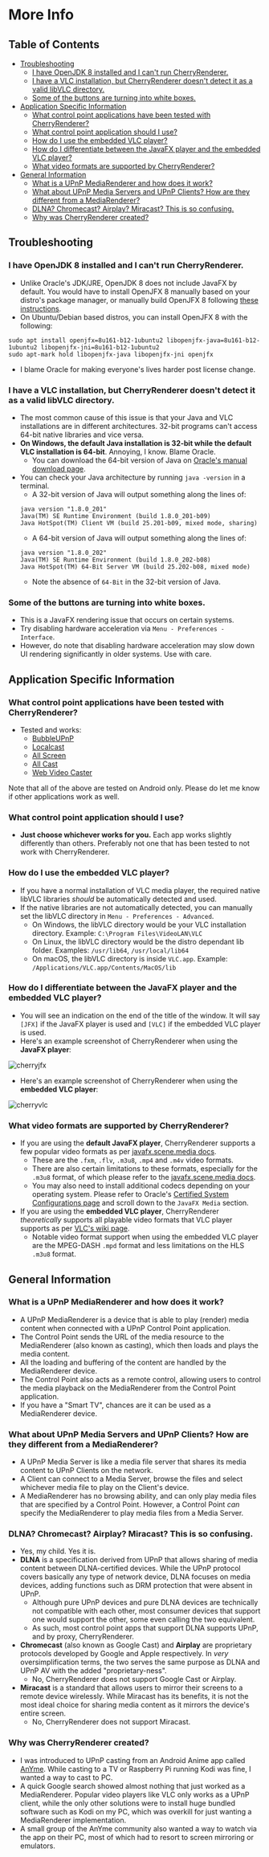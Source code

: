 # More Info

## Table of Contents
 - [Troubleshooting](#troubleshooting)
   - [I have OpenJDK 8 installed and I can't run CherryRenderer.](#i-have-openjdk-8-installed-and-i-cant-run-cherryrenderer)
   - [I have a VLC installation, but CherryRenderer doesn't detect it as a valid libVLC directory.](#i-have-a-vlc-installation-but-cherryrenderer-doesnt-detect-it-as-a-valid-libvlc-directory)
   - [Some of the buttons are turning into white boxes.](#some-of-the-buttons-are-turning-into-white-boxes)
 - [Application Specific Information](#application-specific-information)
   - [What control point applications have been tested with CherryRenderer?](#what-control-point-applications-have-been-tested-with-cherryrenderer)
   - [What control point application should I use?](#what-control-point-application-should-i-use)
   - [How do I use the embedded VLC player?](#how-do-i-use-the-embedded-vlc-player)
   - [How do I differentiate between the JavaFX player and the embedded VLC player?](#how-do-i-differentiate-between-the-javafx-player-and-the-embedded-vlc-player)
   - [What video formats are supported by CherryRenderer?](#what-video-formats-are-supported-by-cherryrenderer)
 - [General Information](#general-information)
   - [What is a UPnP MediaRenderer and how does it work?](#what-is-a-upnp-mediarenderer-and-how-does-it-work)
   - [What about UPnP Media Servers and UPnP Clients? How are they different from a MediaRenderer?](#what-about-upnp-media-servers-and-upnp-clients-how-are-they-different-from-a-mediarenderer)
   - [DLNA? Chromecast? Airplay? Miracast? This is so confusing.](#dlna-chromecast-airplay-miracast-this-is-so-confusing)
   - [Why was CherryRenderer created?](#why-was-cherryrenderer-created)
   
## Troubleshooting
### I have OpenJDK 8 installed and I can't run CherryRenderer.
 - Unlike Oracle's JDK/JRE, OpenJDK 8 does not include JavaFX by default. You would have to install OpenJFX 8 manually based on your distro's package manager, or manually build OpenJFX 8 following [these instructions](https://wiki.openjdk.java.net/display/OpenJFX/Building+OpenJFX+8u).
 - On Ubuntu/Debian based distros, you can install OpenJFX 8 with the following:
 ```
 sudo apt install openjfx=8u161-b12-1ubuntu2 libopenjfx-java=8u161-b12-1ubuntu2 libopenjfx-jni=8u161-b12-1ubuntu2
 sudo apt-mark hold libopenjfx-java libopenjfx-jni openjfx
 ``` 
 - I blame Oracle for making everyone's lives harder post license change.

### I have a VLC installation, but CherryRenderer doesn't detect it as a valid libVLC directory.
 - The most common cause of this issue is that your Java and VLC installations are in different architectures. 32-bit programs can't access 64-bit native libraries and vice versa.
 - **On Windows, the default Java installation is 32-bit while the default VLC installation is 64-bit**. Annoying, I know. Blame Oracle.
     - You can download the 64-bit version of Java on [Oracle's manual download page](https://www.java.com/en/download/manual.jsp).
 - You can check your Java architecture by running `java -version` in a terminal.
   - A 32-bit version of Java will output something along the lines of:
   ```
   java version "1.8.0_201"
   Java(TM) SE Runtime Environment (build 1.8.0_201-b09)
   Java HotSpot(TM) Client VM (build 25.201-b09, mixed mode, sharing)
   ```
   - A 64-bit version of Java will output something along the lines of:
   ```
   java version "1.8.0_202"
   Java(TM) SE Runtime Environment (build 1.8.0_202-b08)
   Java HotSpot(TM) 64-Bit Server VM (build 25.202-b08, mixed mode)
   ```
   - Note the absence of `64-Bit` in the 32-bit version of Java.

### Some of the buttons are turning into white boxes.
 - This is a JavaFX rendering issue that occurs on certain systems.
 - Try disabling hardware acceleration via `Menu - Preferences - Interface`.
 - However, do note that disabling hardware acceleration may slow down UI rendering significantly in older systems. Use with care.


## Application Specific Information
### What control point applications have been tested with CherryRenderer?
 - Tested and works:
   - [BubbleUPnP](https://play.google.com/store/apps/details?id=com.bubblesoft.android.bubbleupnp&hl=en)
   - [Localcast](https://www.localcast.app/)
   - [All Screen](https://play.google.com/store/apps/details?id=com.toxic.apps.chrome&hl=en)
   - [All Cast](https://www.allcast.io/)
   - [Web Video Caster](http://www.webvideocaster.com)

Note that all of the above are tested on Android only. Please do let me know if other applications work as well.

### What control point application should I use?
 - **Just choose whichever works for you.** Each app works slightly differently than others. Preferably not one that has been tested to not work with CherryRenderer.

### How do I use the embedded VLC player?
 - If you have a normal installation of VLC media player, the required native libVLC libraries *should* be automatically detected and used.
 - If the native libraries are not automatically detected, you can manually set the libVLC directory in `Menu - Preferences - Advanced`.
   - On Windows, the libVLC directory would be your VLC installation directory. Example: `C:\Program Files\VideoLAN\VLC`
   - On Linux, the libVLC directory would be the distro dependant lib folder. Examples: `/usr/lib64`, `/usr/local/lib64`
   - On macOS, the libVLC directory is inside `VLC.app`. Example: `/Applications/VLC.app/Contents/MacOS/lib`

### How do I differentiate between the JavaFX player and the embedded VLC player?
 - You will see an indication on the end of the title of the window. It will say `[JFX]` if the JavaFX player is used and `[VLC]` if the embedded VLC player is used.
 - Here's an example screenshot of CherryRenderer when using the **JavaFX player**:
 
 ![cherryjfx](https://media.discordapp.net/attachments/480408561290182667/582566105323667457/cherryjfx.png "Using default JavaFX player")
 
 - Here's an example screenshot of CherryRenderer when using the **embedded VLC player**:
 
 ![cherryvlc](https://media.discordapp.net/attachments/480408561290182667/582566107240595460/cherryvlc.png "Using embedded VLC player")

### What video formats are supported by CherryRenderer?
 - If you are using the **default JavaFX player**, CherryRenderer supports a few popular video formats as per [javafx.scene.media docs](https://docs.oracle.com/javase/8/javafx/api/javafx/scene/media/package-summary.html).
   - These are the `.fxm`, `.flv`, `.m3u8`, `.mp4` and `.m4v` video formats.
   - There are also certain limitations to these formats, especially for the `.m3u8` format, of which please refer to the [javafx.scene.media docs](https://docs.oracle.com/javase/8/javafx/api/javafx/scene/media/package-summary.html).
   - You may also need to install additional codecs depending on your operating system. Please refer to Oracle's [Certified System Configurations page](https://www.oracle.com/technetwork/java/javase/certconfig-2095354.html) and scroll down to the `JavaFX Media` section.
 - If you are using the **embedded VLC player**, CherryRenderer *theoretically* supports all playable video formats that VLC player supports as per [VLC's wiki page](https://wiki.videolan.org/VLC_Features_Formats/).
   - Notable video format support when using the embedded VLC player are the MPEG-DASH `.mpd` format and less limitations on the HLS `.m3u8` format.


## General Information
### What is a UPnP MediaRenderer and how does it work?
 - A UPnP MediaRenderer is a device that is able to play (render) media content when connected with a UPnP Control Point application.
 - The Control Point sends the URL of the media resource to the MediaRenderer (also known as casting), which then loads and plays the media content.
 - All the loading and buffering of the content are handled by the MediaRenderer device.
 - The Control Point also acts as a remote control, allowing users to control the media playback on the MediaRenderer from the Control Point application.
 - If you have a "Smart TV", chances are it can be used as a MediaRenderer device.

### What about UPnP Media Servers and UPnP Clients? How are they different from a MediaRenderer?
 - A UPnP Media Server is like a media file server that shares its media content to UPnP Clients on the network.
 - A Client can connect to a Media Server, browse the files and select whichever media file to play on the Client's device.
 - A MediaRenderer has no browsing ability, and can only play media files that are specified by a Control Point. However, a Control Point *can* specify the MediaRenderer to play media files from a Media Server.

### DLNA? Chromecast? Airplay? Miracast? This is so confusing.
 - Yes, my child. Yes it is.
 - **DLNA** is a specification derived from UPnP that allows sharing of media content between DLNA-certified devices. While the UPnP protocol covers basically any type of network device, DLNA focuses on media devices, adding functions such as DRM protection that were absent in UPnP.
   - Although pure UPnP devices and pure DLNA devices are technically not compatible with each other, most consumer devices that support one would support the other, some even calling the two equivalent.
   - As such, most control point apps that support DLNA supports UPnP, and by proxy, CherryRenderer.
 - **Chromecast** (also known as Google Cast) and **Airplay** are proprietary protocols developed by Google and Apple respectively. In *very* oversimplification terms, the two serves the same purpose as DLNA and UPnP AV with the added "proprietary-ness".
   - No, CherryRenderer does not support Google Cast or Airplay.
 - **Miracast** is a standard that allows users to mirror their screens to a remote device wirelessly. While Miracast has its benefits, it is not the most ideal choice for sharing media content as it mirrors the device's entire screen.
   - No, CherryRenderer does not support Miracast.
   
### Why was CherryRenderer created?
 - I was introduced to UPnP casting from an Android Anime app called [AnYme](https://anyme.app). While casting to a TV or Raspberry Pi running Kodi was fine, I wanted a way to cast to PC.
 - A quick Google search showed almost nothing that just worked as a MediaRenderer. Popular video players like VLC only works as a UPnP client, while the only other solutions were to install huge bundled software such as Kodi on my PC, which was overkill for just wanting a MediaRenderer implementation.
 - A small group of the AnYme community also wanted a way to watch via the app on their PC, most of which had to resort to screen mirroring or emulators. 
 

